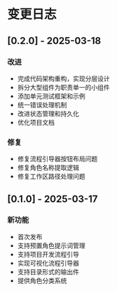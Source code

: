 # 变更日志

## [0.2.0] - 2025-03-18

### 改进
- 完成代码架构重构，实现分层设计
- 拆分大型组件为职责单一的小组件
- 添加单元测试框架和示例
- 统一错误处理机制
- 改进状态管理和持久化
- 优化项目文档

### 修复
- 修复流程引导器按钮布局问题
- 修复角色名称提取逻辑
- 修复工作区路径处理问题

## [0.1.0] - 2025-03-17

### 新功能
- 首次发布
- 支持预置角色提示词管理
- 支持项目开发流程引导
- 实现可视化流程引导器
- 支持目录形式的输出件
- 提供角色分类系统 